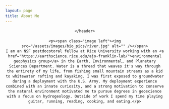 ```yaml
---
layout: page
title: About Me
---
```

<!-- Global site tag (gtag.js) - Google Analytics -->
<script async src="https://www.googletagmanager.com/gtag/js?id=UA-146764207-1"></script>
<script>
  window.dataLayer = window.dataLayer || [];
  function gtag(){dataLayer.push(arguments);}
  gtag('js', new Date());

  gtag('config', 'UA-146764207-1');
</script>


<!-- Post -->
<section class="post">
    <header class="major">

    </header>
    
    <p><span class="image left"><img src="/assets/images/bio_pics/river.jpg" alt="" /></span>
    I am an NSF postdocotoral fellow at Rice University working with an <a href="https://earthscience.rice.edu/ajo-franklin-lab/">environmental geophysics group</a> in the Earth, Environmental, and Planetary Sciences Department. Water is a thread that weaves it's way through the entirety of my life, from fishing small mountain streams as a kid to whitewater rafting and kayaking. I was first exposed to groundwater during a deployment with the U.S. Army. My deployment experience combined with an innate curiosity, and a strong motivation to conserve the natural environment motivated me to pursue degrees in geoscience with a focus on hydrogeology. Outside of work I spend my time playing guitar, running, reading, cooking, and eating.</p>

</section>
